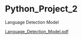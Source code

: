 # Python_Project_2
Language Detection Model

[Language_Detection_Model.pdf](https://github.com/user-attachments/files/17195006/Language_Detection_Model.pdf)
